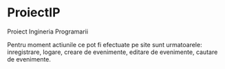 ProiectIP
=========

Proiect Ingineria Programarii

Pentru moment actiunile ce pot fi efectuate pe site sunt urmatoarele: inregistrare, logare, creare de evenimente,
editare de evenimente, cautare de evenimente.
